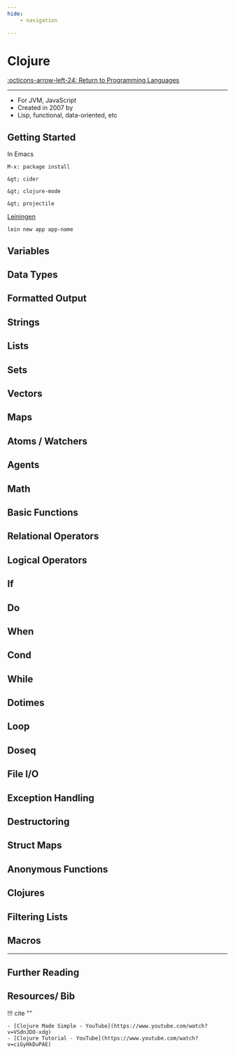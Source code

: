 ```yaml
---
hide:
    - navigation

---
```


# Clojure

[:octicons-arrow-left-24: Return to Programming Languages](/Knowledge-Notebook/Programming-Languages/)

---

- For JVM, JavaScript
- Created in 2007 by 
- Lisp, functional, data-oriented, etc
  

## Getting Started

In Emacs

`M-x: package install`

`&gt; cider`

`&gt; clojure-mode`

`&gt; projectile`

[Leiningen](https://leiningen.org/#install)

`lein new app app-name`

## Variables

## Data Types

## Formatted Output

## Strings

## Lists

## Sets

## Vectors

## Maps

## Atoms / Watchers

## Agents

## Math

## Basic Functions

## Relational Operators

## Logical Operators

## If

## Do

## When

## Cond

## While

## Dotimes

## Loop

## Doseq

## File I/O

## Exception Handling

## Destructoring

## Struct Maps

## Anonymous Functions

## Clojures

## Filtering Lists

## Macros

---

## Further Reading

## Resources/ Bib

!!! cite ""

    - [Clojure Made Simple - YouTube](https://www.youtube.com/watch?v=VSdnJDO-xdg)
    - [Clojure Tutorial - YouTube](https://www.youtube.com/watch?v=ciGyHkDuPAE)